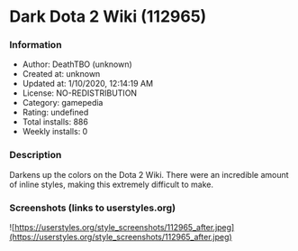 # Dark Dota 2 Wiki (112965)

### Information
- Author: DeathTBO (unknown)
- Created at: unknown
- Updated at: 1/10/2020, 12:14:19 AM
- License: NO-REDISTRIBUTION
- Category: gamepedia
- Rating: undefined
- Total installs: 886
- Weekly installs: 0


### Description
Darkens up the colors on the Dota 2 Wiki. There were an incredible amount of inline styles, making this extremely difficult to make.


### Screenshots (links to userstyles.org)
![https://userstyles.org/style_screenshots/112965_after.jpeg](https://userstyles.org/style_screenshots/112965_after.jpeg)


